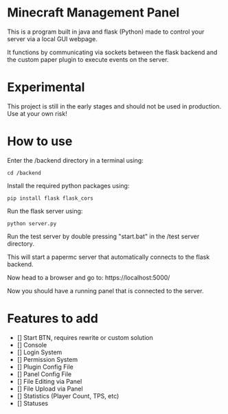 # Minecraft Management Panel
This is a program built in java and flask (Python) made to control your server via a local GUI webpage.

It functions by communicating via sockets between the flask backend and the custom paper plugin to execute events on the server.

# Experimental
This project is still in the early stages and should not be used in production. Use at your own risk!

# How to use
Enter the /backend directory in a terminal using:
```shell
cd /backend
```

Install the required python packages using:
```shell
pip install flask flask_cors
```

Run the flask server using:
```shell
python server.py
```

Run the test server by double pressing "start.bat" in the /test server directory.

This will start a papermc server that automatically connects to the flask backend.

Now head to a browser and go to:
https://localhost:5000/

Now you should have a running panel that is connected to the server.

# Features to add
- [] Start BTN, requires rewrite or custom solution
- [] Console
- [] Login System
- [] Permission System
- [] Plugin Config File
- [] Panel Config File
- [] File Editing via Panel
- [] File Upload via Panel
- [] Statistics (Player Count, TPS, etc)
- [] Statuses
